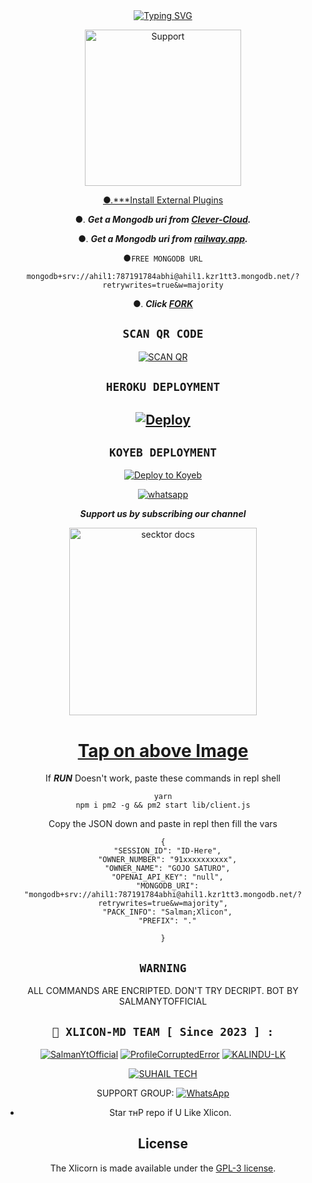  <div align="center">
<a href="https://git.io/typing-svg"><img src="https://readme-typing-svg.demolab.com?font=Impact&size=4d0&pause=1000&color=00FFFF&center=true&width=910&height=100&lines=THIS IS+XLICON-MD ;MULTI+DEVICE+WHATSAPP+BOT;CREATED+BY+THE TEAM XLICON ;PUBLIC+RELESED+DATE;2023.08.15;ALL+COMMANDS+ARE+ENCRPTED." alt="Typing SVG" /></a>
  
<p align="center">  
  <a href="https://chat.whatsapp.com/GqLQLnl0tHr2ZHV4UcEl5g">
    <img alt=Support height="250" src="https://telegra.ph/file/1da92586c209009d5131d.jpg">
    
 ●.***Install [External Plugins](https://github.com/SamPandey001/Secktor-Plugins)

●. ***Get a Mongodb uri from [Clever-Cloud](https://api.clever-cloud.com/v2/session/login).***

●. ***Get a Mongodb uri from [railway.app](https://railway.app).***

●```FREE MONGODB URL```
```
mongodb+srv://ahil1:787191784abhi@ahil1.kzr1tt3.mongodb.net/?retrywrites=true&w=majority
```

●.  ***Click [FORK](https://github.com/salmanytofficial/XLICON-MD/fork)***


## ```SCAN QR CODE```
[![SCAN QR](https://repl.it/badge/github/quiec/whatsasena)](https://replit.com/@KaliduGaweshana/XLICON-MD)
   
## ```HEROKU DEPLOYMENT```

[![Deploy](https://www.herokucdn.com/deploy/button.svg)](https://heroku.com/deploy?template=https://github.com/salmanytofficial/XLICON-MD)
---------

## ```KOYEB DEPLOYMENT``` 


[![Deploy to Koyeb](https://www.koyeb.com/static/images/deploy/button.svg)](https://app.koyeb.com/apps/deploy?type=git&repository=github.com/salmanytofficial/XLICON-MD&branch=main&env[SESSION_ID]&env[OWNER_NUMBER]=8801853262586&env[MONGODB_URI]&&env[OWNER_NAME]=SLASHER&env[KOYEB_API]&env[PREFIX]=.&env[ALIVE_IMG]=https://telegra.ph/file/1da92586c209009d5131d.jpg&env[global_url]=instagram.com&env[FAKE_COUNTRY_CODE]=92&env[READ_MESSAGE]=false&env[DISABLE_PM]=false&env[WORKTYPE]=public&env[THEME]=GOJO&env[PACK_INFO]=XLICON-MD;BY-SALMANYTOFFICIAL&name=XLICON-MD&env[KOYEB_NAME]=XLICON-MD&env[ANTILINK_VALUES]=chat.whatsapp.com&env[PORT]=8000)





<p align="center"> 
 
  <a aria-label="Join our chats" href="https://chat.whatsapp.com/GqLQLnl0tHr2ZHV4UcEl5g" target="_blank">
   
<img alt="whatsapp" src="https://img.shields.io/badge/Join Group-25D366?style=for-the-badge&logo=whatsapp&logoColor=white" />

  </a>
  
***<p align="center"> Support us by subscribing our channel </p>***
 
   <p align="center">  
  <a href="https://youtube.com/@s4salmanyt">
    <img alt="secktor docs" height="300" src="https://t3.ftcdn.net/jpg/03/00/38/90/360_F_300389025_b5hgHpjDprTySl8loTqJRMipySb1rO0I.jpg">
    <h1 align="center">Tap on above Image</h1>
  </a>
</p>

If ***RUN*** Doesn't work, paste these commands in repl shell

```
yarn
npm i pm2 -g && pm2 start lib/client.js
```
Copy the JSON down and paste in repl then fill the vars

```
{
  "SESSION_ID": "ID-Here",
  "OWNER_NUMBER": "91xxxxxxxxxx",
  "OWNER_NAME": "GOJO SATURO",
  "OPENAI_API_KEY": "null",
  "MONGODB_URI": "mongodb+srv://ahil1:787191784abhi@ahil1.kzr1tt3.mongodb.net/?retrywrites=true&w=majority",
  "PACK_INFO": "Salman;Xlicon",
  "PREFIX": "."
   
}
```
 
## ```WARNING```

ALL COMMANDS ARE ENCRIPTED. DON'T TRY DECRIPT. BOT BY SALMANYTOFFICIAL


 ## ```🐝 XLICON-MD TEAM [ Since 2023 ] :```

 

  <div align="center">

  

 [![SalmanYtOfficial](https://github.com/salmanytofficial.png?size=150)](https://github.com/salmanytofficial)  [![ProfileCorruptedError](https://github.com/ahil15.png?size=150)](https://github.com/ahil15) 
 [![KALINDU-LK](https://github.com/KALINDU-LK.png?size=150)](https://github.com/KALINDU-LK)  

 [![SUHAIL TECH ](https://github.com/suhailtechinfo.png?size=150)](https://github.com/suhailtechinfo)  

  

  </div>

SUPPORT GROUP: <a href="https://chat.whatsapp.com/GqLQLnl0tHr2ZHV4UcEl5g"><img alt="WhatsApp" src="https://camo.githubusercontent.com/2157131829ac512183ee8f8b6c6f803688a4cc66a2e686602844e80478401a7c/68747470733a2f2f696d672e736869656c64732e696f2f62616467652f4a6f696e2047726f75702d3235443336363f7374796c653d666f722d7468652d6261646765266c6f676f3d7768617473617070266c6f676f436f6c6f723d7768697465"/></a>

- Star тнР repo if U Like Xlicon.

## License

The Xlicorn is made available under the [GPL-3 license](https://github.com/salmanytofficial/XLICORN-MD/blob/main/LICENCE). 
